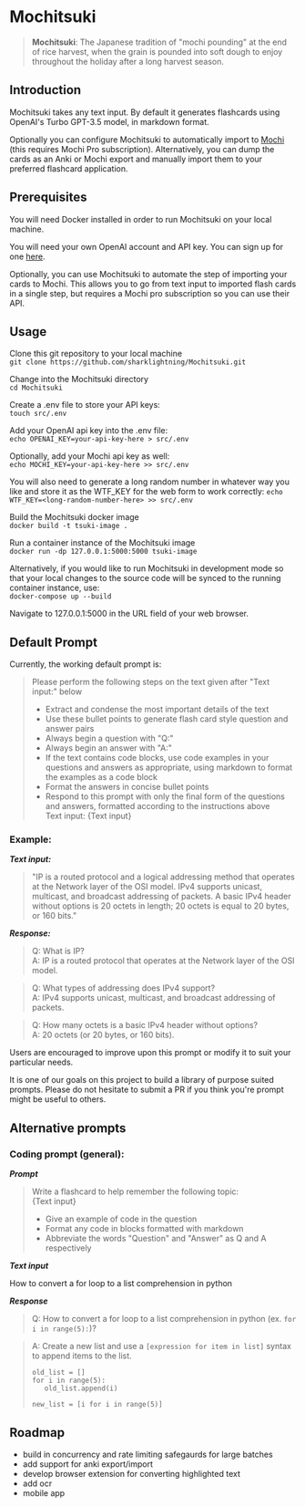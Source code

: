 # Mochitsuki
> **Mochitsuki**: The Japanese tradition of "mochi pounding" at the end of rice harvest, when the grain is pounded into soft dough to enjoy throughout the holiday after a long harvest season.

## Introduction

Mochitsuki takes any text input. By default it generates flashcards using OpenAI's Turbo GPT-3.5 model, in markdown format. 

Optionally you can configure Mochitsuki to automatically import to [Mochi](https://mochi.cards/) (this requires Mochi Pro subscription). Alternatively, you can dump the cards as an Anki or Mochi export and manually import them to your preferred flashcard application. 

## Prerequisites
You will need Docker installed in order to run Mochitsuki on your local machine. 

You will need your own OpenAI account and API key. You can sign up for one [here](https://openai.com/product).

Optionally, you can use Mochitsuki to automate the step of importing your cards to Mochi. This allows you to go from text input to imported flash cards in a single step, but requires a Mochi pro subscription so you can use their API.   

## Usage
Clone this git repository to your local machine  
```git clone https://github.com/sharklightning/Mochitsuki.git```

Change into the Mochitsuki directory  
```cd Mochitsuki```

Create a .env file to store your API keys:  
```touch src/.env```

Add your OpenAI api key into the .env file:  
```echo OPENAI_KEY=your-api-key-here > src/.env```

Optionally, add your Mochi api key as well:  
```echo MOCHI_KEY=your-api-key-here >> src/.env```

You will also need to generate a long random number in whatever way you like and store it as the WTF_KEY for the web form to work correctly:
```echo WTF_KEY=<long-random-number-here> >> src/.env```

Build the Mochitsuki docker image  
```docker build -t tsuki-image .```

Run a container instance of the Mochitsuki image  
```docker run -dp 127.0.0.1:5000:5000 tsuki-image```

Alternatively, if you would like to run Mochitsuki in development mode so that your local changes to the source code will be synced to the running container instance, use:  
```docker-compose up --build```

Navigate to 127.0.0.1:5000 in the URL field of your web browser. 

## Default Prompt

Currently, the working default prompt is:

>Please perform the following steps on the text given after "Text input:" below 
>- Extract and condense the most important details of the text
>- Use these bullet points to generate flash card style question and answer pairs
>- Always begin a question with "Q:"
>- Always begin an answer with "A:"
>- If the text contains code blocks, use code examples in your  questions and answers as appropriate, using markdown to format the examples as a code block
>- Format the answers in concise bullet points
>- Respond to this prompt with only the final form of the questions and answers, formatted according to the instructions above  
>Text input: {Text input}

### Example:

***Text input:***

>"IP is a routed protocol and a logical addressing method that operates at the Network layer of the OSI model. IPv4 supports unicast, multicast, and broadcast addressing of packets. A basic IPv4 header without options is 20 octets in length; 20 octets is equal to 20 bytes, or 160 bits."

***Response:***  

>Q: What is IP?  
>A: IP is a routed protocol that operates at the Network layer of the OSI model.

>Q: What types of addressing does IPv4 support?  
>A: IPv4 supports unicast, multicast, and broadcast addressing of packets.

>Q: How many octets is a basic IPv4 header without options?  
>A: 20 octets (or 20 bytes, or 160 bits).

Users are encouraged to improve upon this prompt or modify it to suit your particular needs. 

It is one of our goals on this project to build a library of purpose suited prompts. Please do not hesitate to submit a PR if you think you're prompt might be useful to others. 

## Alternative prompts

### Coding prompt (general):
***Prompt***  

>Write a flashcard to help remember the following topic:  
>{Text input}
>- Give an example of code in the question
>- Format any code in blocks formatted with markdown
>- Abbreviate the words "Question" and "Answer" as Q and A respectively

***Text input***

How to convert a for loop to a list comprehension in python

***Response***  

>Q: How to convert a for loop to a list comprehension in python (ex. `for i in range(5):`)?  

>A: Create a new list and use a `[expression for item in list]` syntax to append items to the list. 
>```
>old_list = []
>for i in range(5):
>    old_list.append(i)
>
>new_list = [i for i in range(5)]
>```

## Roadmap
- build in concurrency and rate limiting safegaurds for large batches
- add support for anki export/import
- develop browser extension for converting highlighted text
- add ocr 
- mobile app
